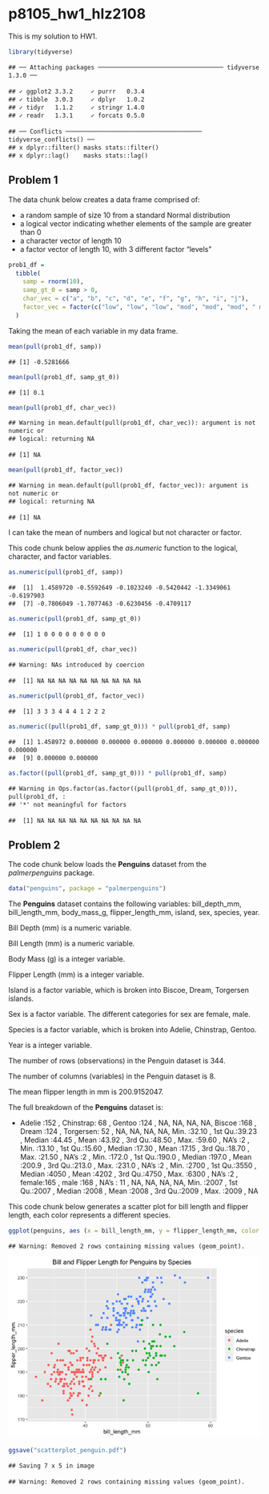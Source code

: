 p8105\_hw1\_hlz2108
================

This is my solution to HW1.

``` r
library(tidyverse)
```

    ## ── Attaching packages ─────────────────────────────────── tidyverse 1.3.0 ──

    ## ✓ ggplot2 3.3.2     ✓ purrr   0.3.4
    ## ✓ tibble  3.0.3     ✓ dplyr   1.0.2
    ## ✓ tidyr   1.1.2     ✓ stringr 1.4.0
    ## ✓ readr   1.3.1     ✓ forcats 0.5.0

    ## ── Conflicts ────────────────────────────────────── tidyverse_conflicts() ──
    ## x dplyr::filter() masks stats::filter()
    ## x dplyr::lag()    masks stats::lag()

## Problem 1

The data chunk below creates a data frame comprised of:

  - a random sample of size 10 from a standard Normal distribution
  - a logical vector indicating whether elements of the sample are
    greater than 0
  - a character vector of length 10
  - a factor vector of length 10, with 3 different factor “levels”

<!-- end list -->

``` r
prob1_df =
  tibble(
    samp = rnorm(10),
    samp_gt_0 = samp > 0,
    char_vec = c("a", "b", "c", "d", "e", "f", "g", "h", "i", "j"),
    factor_vec = factor(c("low", "low", "low", "mod", "mod", "mod", " mod", "high", "high", "high"))
  )
```

Taking the mean of each variable in my data frame.

``` r
mean(pull(prob1_df, samp))
```

    ## [1] -0.5281666

``` r
mean(pull(prob1_df, samp_gt_0))
```

    ## [1] 0.1

``` r
mean(pull(prob1_df, char_vec))
```

    ## Warning in mean.default(pull(prob1_df, char_vec)): argument is not numeric or
    ## logical: returning NA

    ## [1] NA

``` r
mean(pull(prob1_df, factor_vec))
```

    ## Warning in mean.default(pull(prob1_df, factor_vec)): argument is not numeric or
    ## logical: returning NA

    ## [1] NA

I can take the mean of numbers and logical but not character or factor.

This code chunk below applies the *as.numeric* function to the logical,
character, and factor variables.

``` r
as.numeric(pull(prob1_df, samp))
```

    ##  [1]  1.4589720 -0.5592649 -0.1023240 -0.5420442 -1.3349061 -0.6197903
    ##  [7] -0.7806049 -1.7077463 -0.6230456 -0.4709117

``` r
as.numeric(pull(prob1_df, samp_gt_0))
```

    ##  [1] 1 0 0 0 0 0 0 0 0 0

``` r
as.numeric(pull(prob1_df, char_vec))
```

    ## Warning: NAs introduced by coercion

    ##  [1] NA NA NA NA NA NA NA NA NA NA

``` r
as.numeric(pull(prob1_df, factor_vec))
```

    ##  [1] 3 3 3 4 4 4 1 2 2 2

``` r
as.numeric((pull(prob1_df, samp_gt_0))) * pull(prob1_df, samp)
```

    ##  [1] 1.458972 0.000000 0.000000 0.000000 0.000000 0.000000 0.000000 0.000000
    ##  [9] 0.000000 0.000000

``` r
as.factor((pull(prob1_df, samp_gt_0))) * pull(prob1_df, samp)
```

    ## Warning in Ops.factor(as.factor((pull(prob1_df, samp_gt_0))), pull(prob1_df, :
    ## '*' not meaningful for factors

    ##  [1] NA NA NA NA NA NA NA NA NA NA

## Problem 2

The code chunk below loads the **Penguins** dataset from the
*palmerpenguins* package.

``` r
data("penguins", package = "palmerpenguins")
```

The **Penguins** dataset contains the following variables:
bill\_depth\_mm, bill\_length\_mm, body\_mass\_g, flipper\_length\_mm,
island, sex, species, year.

Bill Depth (mm) is a numeric variable.

Bill Length (mm) is a numeric variable.

Body Mass (g) is a integer variable.

Flipper Length (mm) is a integer variable.

Island is a factor variable, which is broken into Biscoe, Dream,
Torgersen islands.

Sex is a factor variable. The different categories for sex are female,
male.

Species is a factor variable, which is broken into Adelie, Chinstrap,
Gentoo.

Year is a integer variable.

The number of rows (observations) in the Penguin dataset is 344.

The number of columns (variables) in the Penguin dataset is 8.

The mean flipper length in mm is 200.9152047.

The full breakdown of the **Penguins** dataset is:

  - Adelie :152 , Chinstrap: 68 , Gentoo :124 , NA, NA, NA, NA, Biscoe
    :168 , Dream :124 , Torgersen: 52 , NA, NA, NA, NA, Min. :32.10 ,
    1st Qu.:39.23 , Median :44.45 , Mean :43.92 , 3rd Qu.:48.50 , Max.
    :59.60 , NA’s :2 , Min. :13.10 , 1st Qu.:15.60 , Median :17.30 ,
    Mean :17.15 , 3rd Qu.:18.70 , Max. :21.50 , NA’s :2 , Min. :172.0 ,
    1st Qu.:190.0 , Median :197.0 , Mean :200.9 , 3rd Qu.:213.0 , Max.
    :231.0 , NA’s :2 , Min. :2700 , 1st Qu.:3550 , Median :4050 , Mean
    :4202 , 3rd Qu.:4750 , Max. :6300 , NA’s :2 , female:165 , male :168
    , NA’s : 11 , NA, NA, NA, NA, Min. :2007 , 1st Qu.:2007 , Median
    :2008 , Mean :2008 , 3rd Qu.:2009 , Max. :2009 , NA

This code chunk below generates a scatter plot for bill length and
flipper length, each color represents a different species.

``` r
ggplot(penguins, aes (x = bill_length_mm, y = flipper_length_mm, color = species)) + geom_point() + ggtitle("Bill and Flipper Length for Penguins by Species") + theme(plot.title = element_text(hjust = 0.5))
```

    ## Warning: Removed 2 rows containing missing values (geom_point).

![](p8105_hw1_hlz2108_files/figure-gfm/scatterplot_penguin-1.png)<!-- -->

``` r
ggsave("scatterplot_penguin.pdf")
```

    ## Saving 7 x 5 in image

    ## Warning: Removed 2 rows containing missing values (geom_point).
